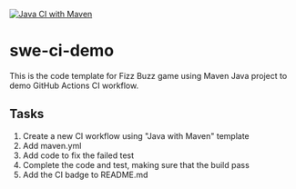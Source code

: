 [![Java CI with Maven](https://github.com/obssuthk/swe-ci-demo/actions/workflows/maven.yml/badge.svg)](https://github.com/obssuthk/swe-ci-demo/actions/workflows/maven.yml)

# swe-ci-demo

This is the code template for Fizz Buzz game using Maven Java project to demo GitHub Actions CI workflow.

## Tasks
1. Create a new CI workflow using "Java with Maven" template
2. Add maven.yml
3. Add code to fix the failed test
4. Complete the code and test, making sure that the build pass
5. Add the CI badge to README.md

